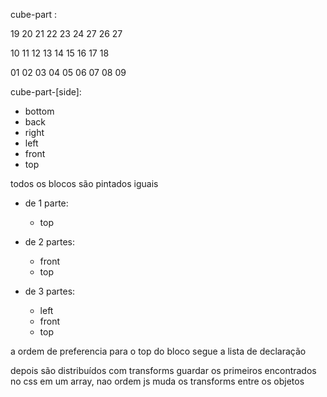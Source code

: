 cube-part :

  19 20 21
  22 23 24
  27 26 27

  10 11 12
  13 14 15
  16 17 18

  01 02 03
  04 05 06
  07 08 09


cube-part-[side]:
  - bottom
  - back
  - right
  - left
  - front
  - top


todos os blocos são pintados iguais
  - de 1 parte:
    - top

  - de 2 partes:
    - front
    - top

  - de 3 partes:
    - left
    - front
    - top
  
a ordem de preferencia para o top do bloco segue a lista de declaração

depois são distribuídos com transforms
guardar os primeiros encontrados no css em um array, nao ordem
js muda os transforms entre os objetos